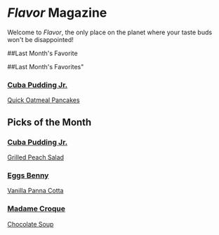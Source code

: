 # _Flavor_ Magazine

Welcome to _Flavor_, the only place on the planet where your taste buds won't be disappointed!

##Last Month's Favorite

##Last Month's Favorites"
 
### [Cuba Pudding Jr.](writer/cuba-pudding-jr.md) 

[Quick Oatmeal Pancakes](recipe/feb/quick-oatmeal-pancakes.md)

## Picks of the Month

### [Cuba Pudding Jr.](writer/cuba-pudding-jr.md) 

[Grilled Peach Salad](recipe/jan/grilled-peach-salad.md)

### [Eggs Benny](writer/eggs-benny.md) 

[Vanilla Panna Cotta](recipe/jan/vanilla-panna-cotta.md)

### [Madame Croque](writer/madame-croque.md) 

[Chocolate Soup](recipe/jan/chocolate-soup.md)
